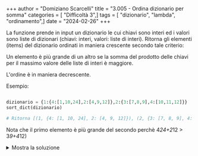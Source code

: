 +++
author = "Domiziano Scarcelli"
title = "3.005 - Ordina dizionario per somma"
categories = [ "Difficoltà 3",]
tags = [ "dizionario", "lambda", "ordinamento",]
date = "2024-02-26"
+++

La funzione prende in input un dizionario le cui chiavi sono interi ed i valori sono liste di dizionari (chiavi: interi, valori: liste di interi). Ritorna gli elementi (items) del dizionario ordinati in maniera crescente secondo tale criterio:

Un elemento è più grande di un altro se la somma del prodotto delle chiavi per il massimo valore delle liste di interi è maggiore.

L'ordine è in maniera decrescente.

Esempio:

```python

dizionario = {1:{4:[1,10,24],2:[4,9,12]},2:{3:[7,8,9],4:[10,11,12]}}
sort_dict(dizionario)

# Ritorna [(1, {4: [1, 10, 24], 2: [4, 9, 12]}), (2, {3: [7, 8, 9], 4: [10, 11, 12]})]
```

 Nota che il primo elemento è più grande del secondo perchè 4*24+2*12 > 3*9+4*12)

<details>
<summary>Mostra la soluzione</summary>

```python
def sort_dict(dizionario):
    return sorted(dizionario.items(), key=lambda x: sum([key * max(value) for key, value in x[1].items()]), reverse=True)
```

</details>

